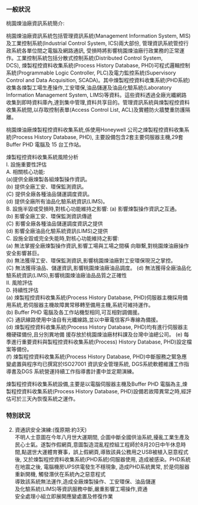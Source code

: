 ### 一般狀況

桃園煉油廠資訊系統簡介:  

桃園煉油廠資訊系統包括管理資訊系統(Management Information System, MIS)及工業控制系統(Industrial Control System, ICS)兩大部份, 管理資訊系統管控行政系統各單位間之電腦及網路通訊, 受損時將影響桃園煉油廠行政業務的正常運作。工業控制系統包括分散式控制系統(Distributed Control System,  
DCS), 煉製程控資料收集系統(Process History Database, PHD)可程式邏輯控制系統(Programmable Logic Controller, PLC)及電力監控系統(Supervisory Control and Data Acquisition, SCADA)。其中煉製程控資料收集系統(PHD系統)收集各煉製工場生產操作,工安環保,油品儲運及油品化驗系統(Laboratory Information Management System, LIMS)等資料。這些資料透過全廠光纖網路  
收集到即時資料庫內,達到集中管理,資料共享目的。管理資訊系統與煉製程控資料收集系統間,以存取控制表單(Access Control List, ACL)及實體防火牆雙重防護隔離。  

桃園煉油廠煉製程控資料收集系統,係使用Honeywell 公司之煉製程控資料收集系統(Process History Database, PHD), 主要設備包含2套主要伺服器主機,29套 Buffer PHD 電腦及 15 台工作站。  

煉製程控資料收集系統風險分析  
	I. 設施重要性評估  
		A. 相關核心功能:  
			(a)提供全廠煉製各組煉製操作資訊。  
			(b) 提供全廠工安、環保監測資訊。  
			(C) 提供全廠各種油品儲運調度資訊。  
			(d) 提供全廠所有油品化驗系統資訊(LIMS)。  
		B. 設施半毀或受損時,對核心功能維持之影響:
			(a) 影響煉製操作資訊之互通。  
			(b) 影響全廠工安、環保監測資訊傳遞  
			(C) 影響全廠各種油品儲運調度資訊之提供  
			(d) 影響全廠油品化驗系統資訊(LIMS)之提供  
		C. 設施全毀或完全失能時,對核心功能維持之影響:  
			(a) 無法掌握全廠煉製操作資訊,影響工場與工場之間橫  向聯繫,對桃園煉油廠操作安全影響甚巨。  
			(b) 無法獲得工安、環保監測資訊,影響桃園煉油廠對工安環保現況之掌控。  
			(C) 無法獲得油品、儲運資訊,影響桃園煉油廠油品調度。
			(d) 無法獲得全廠油品化驗系統資訊(LIMS),影響桃園煉油廠油品品質之正確性  
	Ⅱ. 風險評估  
		D. 持續性評估  
			(a) 煉製程控資料收集系統(Process History Database, PHD)伺服器主機採用備用系統,若伺服器主機故障異常移轉至備用主機,系統可維持運作。  
			(b) Buffer PHD 電腦及各工作站機型相同,可互相對調備援。  
			(C) 通訊線路使用中油自有光纖線路,並以中華電信客戶專線為備援。  
			(d) 煉製程控資料收集系統(Process History Database, PHD)均有進行伺服器主機硬碟備份,且分別異地備  援存放於桃園煉油廠材料課及台灣中油總公司。
			(e) 每季進行重要資料與製程控資料收集系統(Process) History Database, PHD)設定檔案等備份。  
			(f) 煉製程控資料收集系統(Process History Database,  PHD)中斷服務之緊急應變處置與程序均已撰寫於ISO27001 資訊安全管理系統, DGS系統軟體維護工作指導書及DGS 系統營運持續工作指導書計畫中並定期演練。

煉製程控資料收集系統設備,主要是以電腦伺服器主機及Buffer PHD 電腦為主,煉製程控資料收集系統(Process History Database, PHD)設備若故障異常之時,經評估可於三天內恢復系統之運作。

### 特別狀況

2. 資通訊安全演練:(復原期:約3天)  
不明人士意圖在今年八月世大運期間, 企圖中斷全國供油系統,擾亂工業生產及民心士氣。遂製作假網頁,意圖製造混亂程控組工程師於8月20日中午休息時間,點選世大運體育賽事，誤上假網頁,導致該員公務用之USB被植入惡意程式後, 又於煉製程控資料收集系統(PHD系統)伺服器使用, 造成被感染。PHD系統在地震之後, 電腦機房UPS供電發生不穩現象, 造成PHD系統異常, 於是伺服器重新開機, 觸發潛伏在系統內之惡意程式  
導致該系統無法運作,造成全廠煉製操作、工安環保、油品儲運  
及化驗系統(LIMS)等資訊服務中斷,嚴重影響工場操作,資通  
安全處理小組立即展開應變處置及修復作業
